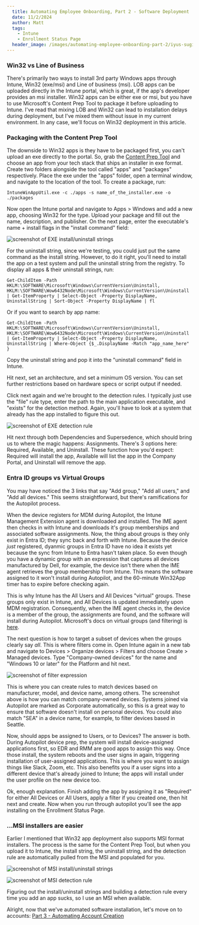 ```yaml
---
  title: Automating Employee Onboarding, Part 2 - Software Deployment
  date: 11/2/2024
  author: Matt
  tags: 
    - Intune
    - Enrollment Status Page
  header_image: /images/automating-employee-onboarding-part-2/iyus-sugiharto-Eh1xd5xDE-s-unsplash.jpg
---
```


### Win32 vs Line of Business

There's primarily two ways to install 3rd party Windows apps through Intune, Win32 (exe/msi) and Line of business (msi). LOB apps can be uploaded directly in the Intune portal, which is great, if the app's developer provides an msi installer. Win32 apps can be either exe or msi, but you have to use Microsoft's Content Prep Tool to package it before uploading to Intune. I've read that mixing LOB and Win32 can lead to installation delays during deployment, but I've mixed them without issue in my current environment. In any case, we'll focus on Win32 deployment in this article.

### Packaging with the Content Prep Tool

The downside to Win32 apps is they have to be packaged first, you can't upload an exe directly to the portal. So, grab the [Content Prep Tool](https://github.com/microsoft/Microsoft-Win32-Content-Prep-Tool) and choose an app from your tech stack that ships an installer in exe format. Create two folders alongside the tool called "apps" and "packages" respectively. Place the exe under the "apps" folder, open a terminal window, and navigate to the location of the tool. To create a package, run:

```
IntuneWinAppUtil.exe -c ./apps -s name_of_the_installer.exe -o ./packages
```

Now open the Intune portal and navigate to Apps > Windows and add a new app, choosing Win32 for the type. Upload your package and fill out the name, description, and publisher. On the next page, enter the executable's name + install flags in the "install command" field:

![screenshot of EXE install/uninstall strings](/images/automating-employee-onboarding-part-2/autopilot_part2_win32_exe1.png)

For the uninstall string, since we're testing, you could just put the same command as the install string. However, to do it right, you'll need to install the app on a test system and pull the uninstall string from the registry. To display all apps & their uninstall strings, run:

```
Get-ChildItem -Path HKLM:\SOFTWARE\Microsoft\Windows\CurrentVersion\Uninstall, HKLM:\SOFTWARE\Wow6432Node\Microsoft\Windows\CurrentVersion\Uninstall | Get-ItemProperty | Select-Object -Property DisplayName, UninstallString | Sort-Object -Property DisplayName | fl
```

Or if you want to search by app name:

```
Get-ChildItem -Path HKLM:\SOFTWARE\Microsoft\Windows\CurrentVersion\Uninstall, HKLM:\SOFTWARE\Wow6432Node\Microsoft\Windows\CurrentVersion\Uninstall | Get-ItemProperty | Select-Object -Property DisplayName, UninstallString | Where-Object {$_.DisplayName -Match "app_name_here" }
```

Copy the uninstall string and pop it into the "uninstall command" field in Intune.

Hit next, set an architecture, and set a minimum OS version. You can set further restrictions based on hardware specs or script output if needed.

Click next again and we're brought to the detection rules. I typically just use the "file" rule type, enter the path to the main application executable, and "exists" for the detection method. Again, you'll have to look at a system that already has the app installed to figure this out.

![screenshot of EXE detection rule](/images/automating-employee-onboarding-part-2/autopilot_part2_win32_exe2.png)

Hit next through both Dependencies and Supersedence, which should bring us to where the magic happens: Assignments. There's 3 options here: Required, Available, and Uninstall. These function how you'd expect: Required will install the app, Available will list the app in the Company Portal, and Uninstall will remove the app.

### Entra ID groups vs Virtual Groups

You may have noticed the 3 links that say "Add group," "Add all users," and "Add all devices." This seems straightforward, but there's ramifications for the Autopilot process.

When the device registers for MDM during Autopilot, the Intune Management Extension agent is downloaded and installed. The IME agent then checks in with Intune and downloads it's group memberships and associated software assignments. Now, the thing about groups is they only exist in Entra ID; they sync back and forth with Intune. Because the device *just* registered, dyanmic groups in Entra ID have no idea it exists yet because the sync from Intune to Entra hasn't taken place. So even though you have a dynamic group with an expression that captures all devices manufactured by Dell, for example, the device isn't there when the IME agent retrieves the group membership from Intune. This means the software assigned to it won't install during Autopilot, and the 60-minute Win32App timer has to expire before checking again.

This is why Intune has the All Users and All Devices "virtual" groups. These groups only exist in Intune, and All Devices is updated immediately upon MDM registration. Consequently, when the IME agent checks in, the device is a member of the group, the assignments are found, and the software will install during Autopilot. Microsoft's docs on virtual groups (and filtering) is [here](https://learn.microsoft.com/en-us/mem/intune/fundamentals/filters-performance-recommendations#virtual-groups).

The next question is how to target a subset of devices when the groups clearly say *all*. This is where filters come in. Open Intune again in a new tab and navigate to Devices > Organize devices > Filters and choose Create > Managed devices. Type "Company-owned devices" for the name and "Windows 10 or later" for the Platform and hit next.

![screenshot of filter expression](/images/automating-employee-onboarding-part-2/autopilot_part2_filters.png)

This is where you can create rules to match devices based on manufacturer, model, and device name, among others. The screenshot above is how you can match company-owned devices. Systems joined via Autopilot are marked as Corporate automatically, so this is a great way to ensure that software doesn't install on personal devices. You could also match "SEA" in a device name, for example, to filter devices based in Seattle.

Now, should apps be assigned to Users,  or to Devices? The answer is both. During Autopilot device prep, the system will install device-assigned applications first, so EDR and RMM are good apps to assign this way. Once those install, the system reboots and the user signs in again, triggering installation of user-assigned applications. This is where you want to assign things like Slack, Zoom, etc. This also benefits you if a user signs into a different device that's already joined to Intune; the apps will install under the user profile on the new device too.

Ok, enough explanation. Finish adding the app by assigning it as "Required" for either All Devices or All Users, apply a filter if you created one, then hit next and create. Now when you run through autopilot you'll see the app installing on the Enrollment Status Page.

### ...MSI installers are easier

Earlier I mentioned that Win32 app deployment also supports MSI format installers. The process is the same for the Content Prep Tool, but when you upload it to Intune, the install string, the uninstall string, and the detection rule are automatically pulled from the MSI and populated for you.

![screenshot of MSI install/uninstall strings](/images/automating-employee-onboarding-part-2/autopilot_part2_win32_msi1.png)

![screenshot of MSI detection rule](/images/automating-employee-onboarding-part-2/autopilot_part2_win32_msi2.png)

Figuring out the install/uninstall strings and building a detection rule every time you add an app sucks, so I use an MSI when available.

Alright, now that we've automated software installation, let's move on to accounts: [Part 3 - Automating Account Creation](/posts/automating-employee-onboarding-part-3)
